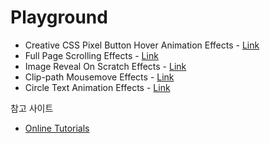 # Playground

- Creative CSS Pixel Button Hover Animation Effects - [Link](https://9min.github.io/playground/pixel-button-hover-effects)
- Full Page Scrolling Effects - [Link](https://9min.github.io/playground/full-page-scrolling-effects)
- Image Reveal On Scratch Effects - [Link](https://9min.github.io/playground/image-reveal-on-scratch-effects)
- Clip-path Mousemove Effects - [Link](https://9min.github.io/playground/clip-path-mouse-move-effects)
- Circle Text Animation Effects - [Link](https://9min.github.io/playground/circle-text-animation-effects)

참고 사이트

- [Online Tutorials](https://www.youtube.com/channel/UCbwXnUipZsLfUckBPsC7Jog)
